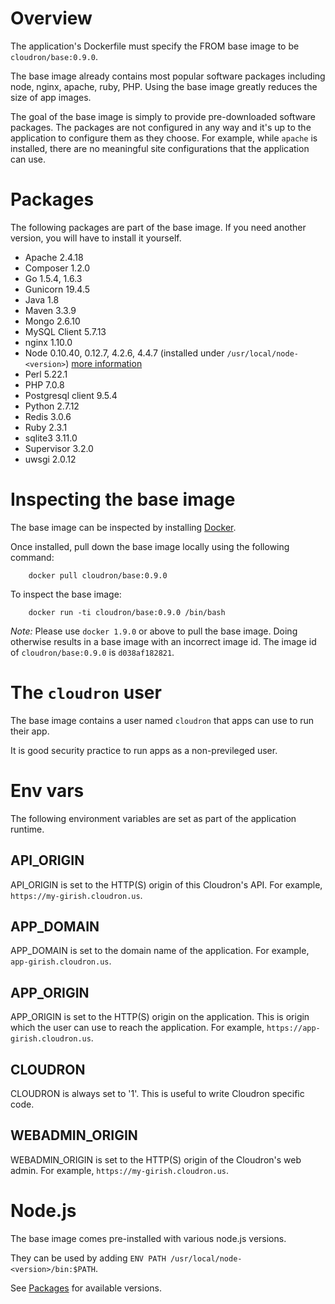 # Overview

The application's Dockerfile must specify the FROM base image to be `cloudron/base:0.9.0`.

The base image already contains most popular software packages including node, nginx, apache,
ruby, PHP. Using the base image greatly reduces the size of app images.

The goal of the base image is simply to provide pre-downloaded software packages. The packages
are not configured in any way and it's up to the application to configure them as they choose.
For example, while `apache` is installed, there are no meaningful site configurations that the
application can use.

# Packages

The following packages are part of the base image. If you need another version, you will have to
install it yourself.

* Apache 2.4.18
* Composer 1.2.0
* Go 1.5.4, 1.6.3
* Gunicorn 19.4.5
* Java 1.8
* Maven 3.3.9
* Mongo 2.6.10
* MySQL Client 5.7.13
* nginx 1.10.0
* Node 0.10.40, 0.12.7, 4.2.6, 4.4.7 (installed under `/usr/local/node-<version>`) [more information](#node-js)
* Perl 5.22.1
* PHP 7.0.8
* Postgresql client 9.5.4
* Python 2.7.12
* Redis 3.0.6
* Ruby 2.3.1
* sqlite3 3.11.0
* Supervisor 3.2.0
* uwsgi 2.0.12

# Inspecting the base image

The base image can be inspected by installing [Docker](https://docs.docker.com/installation/).

Once installed, pull down the base image locally using the following command:
```
    docker pull cloudron/base:0.9.0
```

To inspect the base image:
```
    docker run -ti cloudron/base:0.9.0 /bin/bash
```

*Note:* Please use `docker 1.9.0` or above to pull the base image. Doing otherwise results in a base
image with an incorrect image id. The image id of `cloudron/base:0.9.0` is `d038af182821`.

# The `cloudron` user

The base image contains a user named `cloudron` that apps can use to run their app.

It is good security practice to run apps as a non-previleged user.

# Env vars

The following environment variables are set as part of the application runtime.

## API_ORIGIN

API_ORIGIN is set to the HTTP(S) origin of this Cloudron's API. For example,
`https://my-girish.cloudron.us`.

## APP_DOMAIN

APP_DOMAIN is set to the domain name of the application. For example, `app-girish.cloudron.us`.

## APP_ORIGIN

APP_ORIGIN is set to the HTTP(S) origin on the application. This is origin which the
user can use to reach the application. For example, `https://app-girish.cloudron.us`.

## CLOUDRON

CLOUDRON is always set to '1'. This is useful to write Cloudron specific code.

## WEBADMIN_ORIGIN

WEBADMIN_ORIGIN is set to the HTTP(S) origin of the Cloudron's web admin. For example,
`https://my-girish.cloudron.us`.

# Node.js

The base image comes pre-installed with various node.js versions.

They can be used by adding `ENV PATH /usr/local/node-<version>/bin:$PATH`.

See [Packages](/references/baseimage.html#packages) for available versions.
